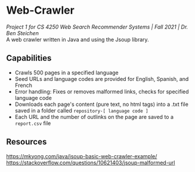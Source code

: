 # Web-Crawler
*Project 1 for CS 4250 Web Search Recommender Systems | Fall 2021 | Dr. Ben Steichen* <br>
A web crawler written in Java and using the Jsoup library.<br>

## Capabilities
- Crawls 500 pages in a specified language
- Seed URLs and language codes are provided for English, Spanish, and French
- Error handling: Fixes or removes malformed links, checks for specified language code
- Downloads each page's content (pure text, no html tags) into a .txt file saved in a folder called `repository-[ language code ]`
- Each URL and the number of outlinks on the page are saved to a `report.csv` file<br>

## Resources
https://mkyong.com/java/jsoup-basic-web-crawler-example/ <br>
https://stackoverflow.com/questions/10621403/jsoup-malformed-url <br>
